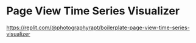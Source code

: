 # Page View Time Series Visualizer

https://replit.com/@photographyrapt/boilerplate-page-view-time-series-visualizer
